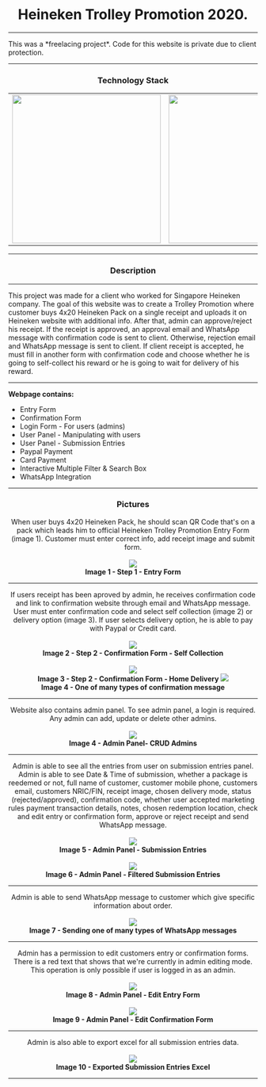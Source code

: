<center><h1>Heineken Trolley Promotion 2020.</h1></center>
<hr>
This was a *freelacing project*.
Code for this website is private due to client protection. 
<hr/>
<h3 align="center">Technology Stack</h3>
<table>
  <tr>
    <td><img width="300" src="https://github.com/Malcom98/MOBILE_PICTURES-Tripix/blob/master/LogoLaravel.png?raw=true"></td>
    <td><img width="300" src="https://github.com/Malcom98/MOBILE_PICTURES-Tripix/blob/master/LogoMySql.gif?raw=true"></td>
    <td><img width="300" src="https://github.com/Malcom98/MOBILE_PICTURES-Tripix/blob/master/LogoReactNative.png?raw=true"></td>
  </tr>
</table>
<hr/>
<h3 align="center">Description</h3>
<hr/>
This project was made for a client who worked for Singapore Heineken company. The goal of this website was to create a Trolley Promotion where customer buys 4x20 Heineken Pack on a single receipt and uploads it on Heineken website with additional info. After that, admin can approve/reject his receipt. If the receipt is approved, an approval email and WhatsApp message with confirmation code is sent to client. Otherwise, rejection email and WhatsApp message is sent to client. If client receipt is accepted, he must fill in another form with confirmation code and choose whether he is going to self-collect his reward or he is going to wait for delivery of his reward.
<hr/>
<b>Webpage contains:</b><br>
<ul>
  <li>Entry Form</li>
  <li>Confirmation Form</li>
  <li>Login Form - For users (admins)</li>
  <li>User Panel - Manipulating with users</li>
  <li>User Panel - Submission Entries</li>
  <li>Paypal Payment</li>
  <li>Card Payment</li>
  <li>Interactive Multiple Filter & Search Box</li>
  <li>WhatsApp Integration</li>
</ul>
<hr/>
<h3 align="center">Pictures</h3>
<p align="center">
  When user buys 4x20 Heineken Pack, he should scan QR Code that's on a pack which leads him to official Heineken Trolley Promotion Entry Form (image 1). Customer must enter correct info, add receipt image and submit form.<br/><br/>
  <img src="https://github.com/Malcom98/WEBSITE_PICTURES-Heineken_Trolley_Promotion/blob/master/Entry.png"><br/>
  <b>Image 1 - Step 1 - Entry Form</b>
</p>
<hr/>
<p align="center">
  If users receipt has been aproved by admin, he receives confirmation code and link to confirmation website through email and WhatsApp message. User must enter confirmation code and select self collection (image 2) or delivery option (image 3). If user selects delivery option, he is able to pay with Paypal or Credit card.<br/><br/>
  <img src="https://github.com/Malcom98/WEBSITE_PICTURES-Heineken_Trolley_Promotion/blob/master/Confirmation_SelfCollection.png"><br/>
  <b>Image 2 - Step 2 - Confirmation Form - Self Collection </b>
  <br/><br/>
  <img src="https://github.com/Malcom98/WEBSITE_PICTURES-Heineken_Trolley_Promotion/blob/master/Confirmation_HomeDelivery.png"><br/>
  <b>Image 3 - Step 2 - Confirmation Form - Home Delivery </b>
  <img src="https://github.com/Malcom98/WEBSITE_PICTURES-Heineken_Trolley_Promotion/blob/master/ConfirmationMessage.png"><br/>
  <b>Image 4 - One of many types of confirmation message </b>
  
</p>
<hr/>
<p align="center">
  Website also contains admin panel. To see admin panel, a login is required. Any admin can add, update or delete other admins.<br/><br/>
  <img src="https://github.com/Malcom98/WEBSITE_PICTURES-Heineken_Trolley_Promotion/blob/master/AdminPanel_Users.png"><br/>
  <b>Image 4 - Admin Panel- CRUD Admins</b>
</p>
<hr/>
<p align="center">
  Admin is able to see all the entries from user on submission entries panel. Admin is able to see Date & Time of submission, whether a package is reedemed or not, full name of customer, customer mobile phone, customers email, customers NRIC/FIN, receipt image, chosen delivery mode, status (rejected/approved), confirmation code, whether user accepted marketing rules payment transaction details, notes, chosen redemption location, check and edit entry or confirmation form, approve or reject receipt and send WhatsApp message.<br/><br/>
  <img src="https://github.com/Malcom98/WEBSITE_PICTURES-Heineken_Trolley_Promotion/blob/master/AdminPanel_SubmissionEntries.png"><br/>
  <b>Image 5 - Admin Panel - Submission Entries</b>
  <br/><br/>
  <img src="https://github.com/Malcom98/WEBSITE_PICTURES-Heineken_Trolley_Promotion/blob/master/AdminPanel_SubmissionEntries_Filter.png"><br/>
  <b>Image 6 - Admin Panel - Filtered Submission Entries</b>
</p>
<hr/>
<p align="center">
  Admin is able to send WhatsApp message to customer which give specific information about order.<br/><br/>
  <img src="https://github.com/Malcom98/WEBSITE_PICTURES-Heineken_Trolley_Promotion/blob/master/AdminPanel_WhatsAppMessage.png"><br/>
  <b>Image 7 - Sending one of many types of WhatsApp messages</b>
</p>
<hr/>
<p align="center">
  Admin has a permission to edit customers entry or confirmation forms. There is a red text that shows that we're currently in admin editing mode. This operation is only possible if user is logged in as an admin.<br/><br/>
  <img src="https://github.com/Malcom98/WEBSITE_PICTURES-Heineken_Trolley_Promotion/blob/master/Admin_EditEntry.png"><br/>
  <b>Image 8 - Admin Panel - Edit Entry Form</b>
  <br/><br/>
  <img src="https://github.com/Malcom98/WEBSITE_PICTURES-Heineken_Trolley_Promotion/blob/master/Admin_EditConfirmation.png"><br/>
  <b>Image 9 - Admin Panel - Edit Confirmation Form</b>
</p>
<hr/>
<p align="center">
  Admin is also able to export excel for all submission entries data.<br/><br/>
  <img src="https://github.com/Malcom98/WEBSITE_PICTURES-Heineken_Trolley_Promotion/blob/master/ExcelExport.png"><br/>
  <b>Image 10 - Exported Submission Entries Excel</b>
</p>
<hr/>




<br/><br/>
